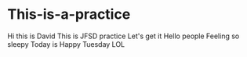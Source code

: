 # This-is-a-practice
Hi this is David
This is JFSD practice
Let's get it
Hello people
Feeling so sleepy
Today is Happy Tuesday
LOL
